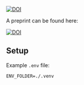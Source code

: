 [![DOI](https://img.shields.io/badge/DOI-10.1007/978--3--031--42697--1__5-FAB70C?logo=doi)](https://doi.org/10.1007/978-3-031-42697-1_5)

A preprint can be found here:

[![DOI](https://zenodo.org/badge/DOI/10.1007/978-3-031-42697-1_5.svg)](https://doi.org/10.1007/978-3-031-42697-1_5)

## Setup

Example `.env` file:
```
ENV_FOLDER=./.venv
```
